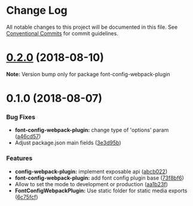 # Change Log

All notable changes to this project will be documented in this file.
See [Conventional Commits](https://conventionalcommits.org) for commit guidelines.

<a name="0.2.0"></a>
# [0.2.0](https://github.com/namics/webpack-config-plugins/compare/v0.1.0...v0.2.0) (2018-08-10)




**Note:** Version bump only for package font-config-webpack-plugin

<a name="0.1.0"></a>
# 0.1.0 (2018-08-07)


### Bug Fixes

* **font-config-webpack-plugin:** change type of 'options' param ([a46cd57](https://git.namics.com/namics-frontend/webpack-config-plugins/commits/a46cd57))
* Adjust package.json main fields ([3e3d95b](https://git.namics.com/namics-frontend/webpack-config-plugins/commits/3e3d95b))


### Features

* **config-webpack-plugin:** implement exposable api ([abcb022](https://git.namics.com/namics-frontend/webpack-config-plugins/commits/abcb022))
* **font-config-webpack-plugin:** add font config plugin base ([73f8bf6](https://git.namics.com/namics-frontend/webpack-config-plugins/commits/73f8bf6))
* Allow to set the mode to development or production ([aa1b23f](https://git.namics.com/namics-frontend/webpack-config-plugins/commits/aa1b23f))
* **FontConfigWebpackPlugin:** Use static folder for static media exports ([6c75fcf](https://git.namics.com/namics-frontend/webpack-config-plugins/commits/6c75fcf))
